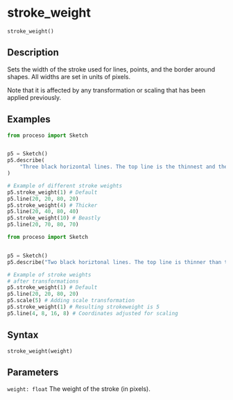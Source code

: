 # stroke_weight

`stroke_weight()`

## Description

Sets the width of the stroke used for lines, points, and the border
around shapes.
All widths are set in units of pixels.

Note that it is affected by any transformation or scaling that has been
applied previously.

## Examples

```python
from proceso import Sketch


p5 = Sketch()
p5.describe(
    "Three black horizontal lines. The top line is the thinnest and the bottom line is the thickest"
)

# Example of different stroke weights
p5.stroke_weight(1) # Default
p5.line(20, 20, 80, 20)
p5.stroke_weight(4) # Thicker
p5.line(20, 40, 80, 40)
p5.stroke_weight(10) # Beastly
p5.line(20, 70, 80, 70)
```

```python
from proceso import Sketch


p5 = Sketch()
p5.describe("Two black horiztonal lines. The top line is thinner than the bottom line.")

# Example of stroke weights
# after transformations
p5.stroke_weight(1) # Default
p5.line(20, 20, 80, 20)
p5.scale(5) # Adding scale transformation
p5.stroke_weight(1) # Resulting strokeweight is 5
p5.line(4, 8, 16, 8) # Coordinates adjusted for scaling
```

## Syntax

`stroke_weight(weight)`

## Parameters

`weight: float` The weight of the stroke (in pixels).
